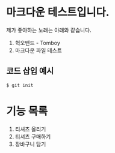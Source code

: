 # 마크다운 테스트입니다.
제가 좋아하는 노래는 아래와 같습니다.

1. 혁오밴드 - Tomboy
2. 마크다운 파일 테스트

## 코드 삽입 예시
```sh
$ git init
```

# 기능 목록
1. 티셔츠 올리기
2. 티셔츠 구매하기
3. 장바구니 담기